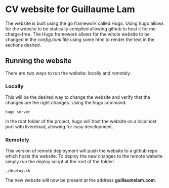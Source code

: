 # CV website for Guillaume Lam

The website is built using the go framework called Hugo. Using hugo allows for the website to be statically compiled allowing github to host it for me charge-free. The Hugo framework allows for the whole website to be changed in the *config.toml* file using some html to render the text in the sections desired. 

## Running the website 

There are two ways to run the website: locally and remotely. 

### Locally

This will be the desired way to change the website and verify that the changes are the right changes. Using the hugo command: 

```
hugo server 
```

in the root folder of the project, hugo will host the website on a localhost port with livereload, allowing for easy development.

### Remotely

This version of remote deployment will push the website to a github repo which hosts the website. To deploy the new changes to the remote website simply run the deploy script at the root of the folder:

```
./deploy.sh
```

The new website will now be present at the address **guillaumelam.com**.
